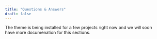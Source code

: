 ```yaml
---
title: "Questions & Answers"
draft: false
---
```


The theme is being installed for a few projects right now and we will soon have more documenation for this sections. 



